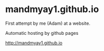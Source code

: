 # mandmyay1.github.io
First attempt by me (Adam) at a website.  

Automatic hosting by github pages

http://mandmyay1.github.io

